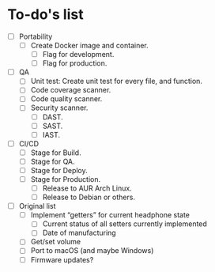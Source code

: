 # To-do's list

- [ ] Portability
    - [ ] Create Docker image and container.
        - [ ] Flag for development.
        - [ ] Flag for production.

- [ ] QA
    - [ ] Unit test: Create unit test for every file, and function.
    - [ ] Code coverage scanner.
    - [ ] Code quality scanner.
    - [ ] Security scanner.
        - [ ] DAST.
        - [ ] SAST.
        - [ ] IAST.

- [ ] CI/CD
    - [ ] Stage for Build.
    - [ ] Stage for QA.
    - [ ] Stage for Deploy.
    - [ ] Stage for Production.
        - [ ] Release to AUR Arch Linux.
        - [ ] Release to Debian or others.

- [ ] Original list
    - [ ] Implement “getters” for current headphone state
        - [ ] Current status of all setters currently implemented
        - [ ] Date of manufacturing
    - [ ] Get/set volume
    - [ ] Port to macOS (and maybe Windows)
    - [ ] Firmware updates?
